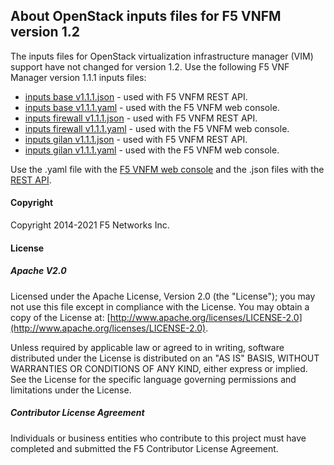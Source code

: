 ## About OpenStack inputs files for F5 VNFM version 1.2

The inputs files for OpenStack virtualization infrastructure manager (VIM) support have not changed for version 1.2. Use the following F5 VNF Manager version 1.1.1 inputs files:

- [inputs base v1.1.1.json](https://github.com/F5Networks/f5-nfv-solutions/blob/master/supported/inputs/v1.1.1.0/inputs_base_v1.1.1.json) - used with F5 VNFM REST API.
- [inputs base v1.1.1.yaml](https://github.com/F5Networks/f5-nfv-solutions/blob/master/supported/inputs/v1.1.1.0/inputs_base_v1.1.1.yaml) - used with the F5 VNFM web console.
- [inputs firewall v1.1.1.json](https://github.com/F5Networks/f5-nfv-solutions/blob/master/supported/inputs/v1.1.1.0/inputs_firewall_v1.1.1.json) - used with F5 VNFM REST API.
- [inputs firewall v1.1.1.yaml](https://github.com/F5Networks/f5-nfv-solutions/blob/master/supported/inputs/v1.1.1.0/inputs_firewall_v1.1.1.yaml) - used with the F5 VNFM web console.
- [inputs gilan v1.1.1.json](https://github.com/F5Networks/f5-nfv-solutions/blob/master/supported/inputs/v1.1.1.0/inputs_gilan_v1.1.1.json) - used with F5 VNFM REST API.
- [inputs gilan v1.1.1.yaml](https://github.com/F5Networks/f5-nfv-solutions/blob/master/supported/inputs/v1.1.1.0/inputs_gilan_v1.1.1.yaml) - used with the F5 VNFM web console.

Use the .yaml file with the [F5 VNFM web console](https://clouddocs.f5.com/cloud/nfv/latest/vnfm_index.html) and the .json files with the [REST API](https://clouddocs.f5.com/cloud/nfv/latest/CM-REST-API.html).

#### Copyright
Copyright 2014-2021 F5 Networks Inc.

#### License

##### Apache V2.0 
Licensed under the Apache License, Version 2.0 (the "License"); you may not use this file except in compliance with the License. You may obtain a copy of the License at: [http://www.apache.org/licenses/LICENSE-2.0](http://www.apache.org/licenses/LICENSE-2.0).

Unless required by applicable law or agreed to in writing, software distributed under the License is distributed on an "AS IS" BASIS, WITHOUT WARRANTIES OR CONDITIONS OF ANY KIND, either express or implied. See the License for the specific language governing permissions and limitations under the License.

##### Contributor License Agreement
Individuals or business entities who contribute to this project must have completed and submitted the F5 Contributor License Agreement.

